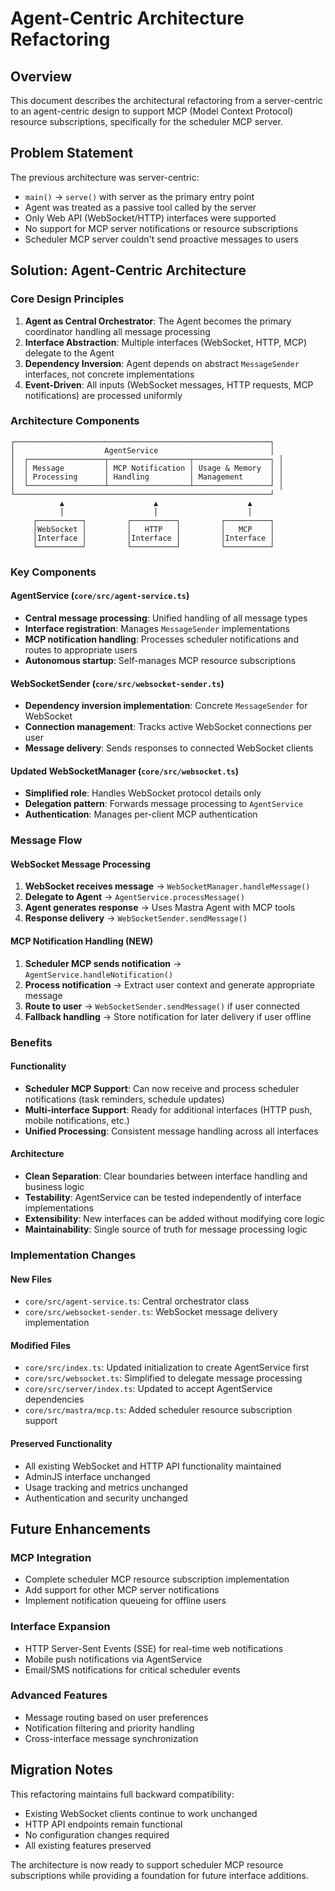 # Agent-Centric Architecture Refactoring

## Overview

This document describes the architectural refactoring from a server-centric to an agent-centric design to support MCP (Model Context Protocol) resource subscriptions, specifically for the scheduler MCP server.

## Problem Statement

The previous architecture was server-centric:
- `main()` → `serve()` with server as the primary entry point
- Agent was treated as a passive tool called by the server
- Only Web API (WebSocket/HTTP) interfaces were supported
- No support for MCP server notifications or resource subscriptions
- Scheduler MCP server couldn't send proactive messages to users

## Solution: Agent-Centric Architecture

### Core Design Principles

1. **Agent as Central Orchestrator**: The Agent becomes the primary coordinator handling all message processing
2. **Interface Abstraction**: Multiple interfaces (WebSocket, HTTP, MCP) delegate to the Agent
3. **Dependency Inversion**: Agent depends on abstract `MessageSender` interfaces, not concrete implementations
4. **Event-Driven**: All inputs (WebSocket messages, HTTP requests, MCP notifications) are processed uniformly

### Architecture Components

```
┌─────────────────────────────────────────────────────────┐
│                    AgentService                         │
│  ┌─────────────────┬──────────────────┬─────────────────┐ │
│  │ Message         │ MCP Notification │ Usage & Memory  │ │
│  │ Processing      │ Handling         │ Management      │ │
│  └─────────────────┴──────────────────┴─────────────────┘ │
└─────────────────────────────────────────────────────────┘
           ▲                    ▲                    ▲
           │                    │                    │
     ┌──────────┐         ┌──────────┐         ┌──────────┐
     │WebSocket │         │   HTTP   │         │   MCP    │
     │Interface │         │Interface │         │Interface │
     └──────────┘         └──────────┘         └──────────┘
```

### Key Components

#### AgentService (`core/src/agent-service.ts`)
- **Central message processing**: Unified handling of all message types
- **Interface registration**: Manages `MessageSender` implementations
- **MCP notification handling**: Processes scheduler notifications and routes to appropriate users
- **Autonomous startup**: Self-manages MCP resource subscriptions

#### WebSocketSender (`core/src/websocket-sender.ts`)
- **Dependency inversion implementation**: Concrete `MessageSender` for WebSocket
- **Connection management**: Tracks active WebSocket connections per user
- **Message delivery**: Sends responses to connected WebSocket clients

#### Updated WebSocketManager (`core/src/websocket.ts`)
- **Simplified role**: Handles WebSocket protocol details only
- **Delegation pattern**: Forwards message processing to `AgentService`
- **Authentication**: Manages per-client MCP authentication

### Message Flow

#### WebSocket Message Processing
1. **WebSocket receives message** → `WebSocketManager.handleMessage()`
2. **Delegate to Agent** → `AgentService.processMessage()`
3. **Agent generates response** → Uses Mastra Agent with MCP tools
4. **Response delivery** → `WebSocketSender.sendMessage()`

#### MCP Notification Handling (NEW)
1. **Scheduler MCP sends notification** → `AgentService.handleNotification()`
2. **Process notification** → Extract user context and generate appropriate message
3. **Route to user** → `WebSocketSender.sendMessage()` if user connected
4. **Fallback handling** → Store notification for later delivery if user offline

### Benefits

#### Functionality
- **Scheduler MCP Support**: Can now receive and process scheduler notifications (task reminders, schedule updates)
- **Multi-interface Support**: Ready for additional interfaces (HTTP push, mobile notifications, etc.)
- **Unified Processing**: Consistent message handling across all interfaces

#### Architecture
- **Clean Separation**: Clear boundaries between interface handling and business logic  
- **Testability**: AgentService can be tested independently of interface implementations
- **Extensibility**: New interfaces can be added without modifying core logic
- **Maintainability**: Single source of truth for message processing logic

### Implementation Changes

#### New Files
- `core/src/agent-service.ts`: Central orchestrator class
- `core/src/websocket-sender.ts`: WebSocket message delivery implementation

#### Modified Files
- `core/src/index.ts`: Updated initialization to create AgentService first
- `core/src/websocket.ts`: Simplified to delegate message processing
- `core/src/server/index.ts`: Updated to accept AgentService dependencies
- `core/src/mastra/mcp.ts`: Added scheduler resource subscription support

#### Preserved Functionality
- All existing WebSocket and HTTP API functionality maintained
- AdminJS interface unchanged
- Usage tracking and metrics unchanged
- Authentication and security unchanged

## Future Enhancements

### MCP Integration
- Complete scheduler MCP resource subscription implementation
- Add support for other MCP server notifications
- Implement notification queueing for offline users

### Interface Expansion
- HTTP Server-Sent Events (SSE) for real-time web notifications
- Mobile push notifications via AgentService
- Email/SMS notifications for critical scheduler events

### Advanced Features
- Message routing based on user preferences
- Notification filtering and priority handling
- Cross-interface message synchronization

## Migration Notes

This refactoring maintains full backward compatibility:
- Existing WebSocket clients continue to work unchanged
- HTTP API endpoints remain functional
- No configuration changes required
- All existing features preserved

The architecture is now ready to support scheduler MCP resource subscriptions while providing a foundation for future interface additions.